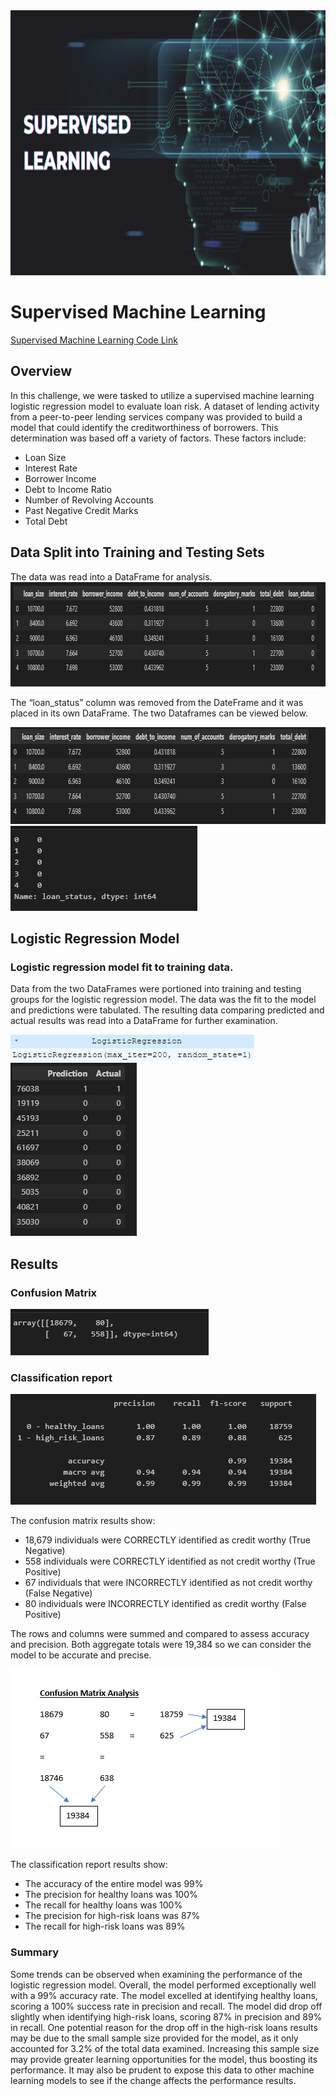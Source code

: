 <img src="ReadMe Pics/Header.png" width="832" height="424">

# Supervised Machine Learning

[Supervised Machine Learning Code Link]( https://github.com/MichaelELeonard/credit-risk-classification/blob/main/Credit_Risk/credit_risk_classification_working.ipynb)

## Overview

In this challenge, we were tasked to utilize a supervised machine learning logistic regression model to evaluate loan risk. A dataset of lending activity from a peer-to-peer lending services company was provided to build a model that could identify the creditworthiness of borrowers.  This determination was based off a variety of factors.  These factors include: 
* Loan Size
* Interest Rate
* Borrower Income
* Debt to Income Ratio
* Number of Revolving Accounts
* Past Negative Credit Marks
* Total Debt



## Data Split into Training and Testing Sets

 The data was read into a DataFrame for analysis.  
<img src="ReadMe Pics/Original Data.png" width="858" height="167">

The “loan_status” column was removed from the DateFrame and it was placed in its own DataFrame.  The two Dataframes can be viewed below. 

<img src="ReadMe Pics/Data Split 1.png" width="785" height="155">
<img src="ReadMe Pics/Data Split 2.png" width="299" height="136">


## Logistic Regression Model

### Logistic regression model fit to training data.

Data from the two DataFrames were portioned into training and testing groups for the logistic regression model.  The data was the fit to the model and predictions were tabulated. The resulting data comparing predicted and actual results was read into a DataFrame for further examination.  

<img src="ReadMe Pics/Logistic Regression.png" width="390" height="42">

<br>

<img src="ReadMe Pics/Prediction.png" width="202" height="277">


## Results

### Confusion Matrix


<img src="ReadMe Pics/Confusion Matrix.png" width="317" height="74">

### Classification report

<img src="ReadMe Pics/Classification Report.png" width="489" height="177">

The confusion matrix results show:
* 18,679 individuals were CORRECTLY identified as credit worthy (True Negative)
* 558 individuals were CORRECTLY identified as not credit worthy (True Positive)
* 67 individuals that were INCORRECTLY identified as not credit worthy (False Negative)
* 80 individuals were INCORRECTLY identified as credit worthy (False Positive)

The rows and columns were summed and compared to assess accuracy and precision.  Both aggregate totals were 19,384 so we can consider the model to be accurate and precise.

<img src="ReadMe Pics/Confusion Matrix Analysis.png" width="421" height="287">

The classification report results show:
* The accuracy of the entire model was 99%
* The precision for healthy loans was 100% 
* The recall for healthy loans was 100%
* The precision for high-risk loans was 87% 
* The recall for high-risk loans was 89%  

### Summary
Some trends can be observed when examining the performance of the logistic regression model.  Overall, the model performed exceptionally well with a 99% accuracy rate. The model excelled at identifying healthy loans, scoring a 100% success rate in precision and recall.  The model did drop off slightly when identifying high-risk loans, scoring 87% in precision and 89% in recall.  One potential reason for the drop off in the high-risk loans results may be due to the small sample size provided for the model, as it only accounted for 3.2% of the total data examined.  Increasing this sample size may provide greater learning opportunities for the model, thus boosting its performance.  It may also be prudent to expose this data to other machine learning models to see if the change affects the performance results.           
